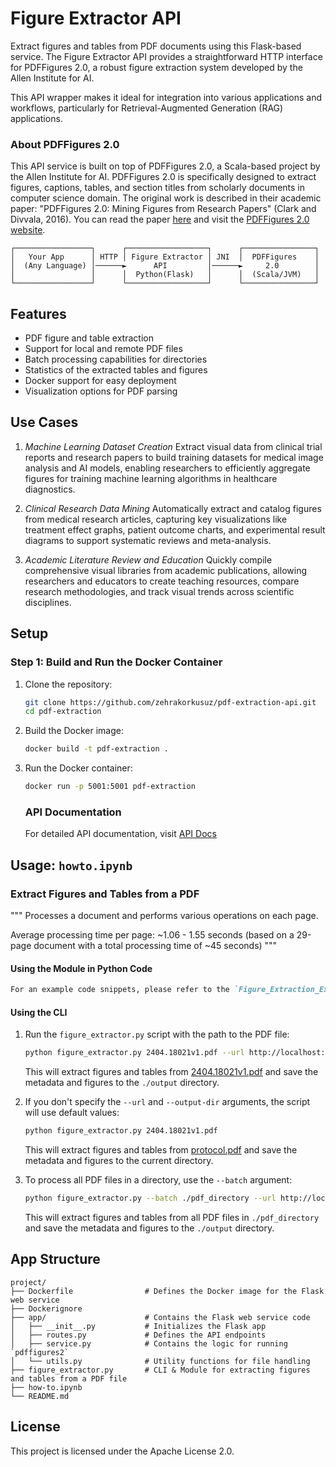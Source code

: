 # Figure Extractor API

Extract figures and tables from PDF documents using this Flask-based service. The Figure Extractor API provides a straightforward HTTP interface for PDFFigures 2.0, a robust figure extraction system developed by the Allen Institute for AI. 

This API wrapper makes it ideal for integration into various applications and workflows, particularly for Retrieval-Augmented Generation (RAG) applications.


### About PDFFigures 2.0
This API service is built on top of PDFFigures 2.0, a Scala-based project by the Allen Institute for AI. PDFFigures 2.0 is specifically designed to extract figures, captions, tables, and section titles from scholarly documents in computer science domain. The original work is described in their academic paper: "PDFFigures 2.0: Mining Figures from Research Papers" (Clark and Divvala, 2016). You can read the paper [here](https://ai2-website.s3.amazonaws.com/publications/pdf2.0.pdf) and visit the [PDFFigures 2.0 website](http://pdffigures2.allenai.org/).


```
┌─────────────────┐      ┌──────────────────┐      ┌────────────────┐
│   Your App      │ HTTP │ Figure Extractor │ JNI  │  PDFFigures    │
│  (Any Language) │──────►      API         │──────►     2.0        │
│                 │      │  Python(Flask)   │      │  (Scala/JVM)   │
└─────────────────┘      └──────────────────┘      └────────────────┘
```
## Features

- PDF figure and table extraction
- Support for local and remote PDF files
- Batch processing capabilities for directories
- Statistics of the extracted tables and figures
- Docker support for easy deployment
- Visualization options for PDF parsing

## Use Cases

1. *Machine Learning Dataset Creation*
Extract visual data from clinical trial reports and research papers to build training datasets for medical image analysis and AI models, enabling researchers to efficiently aggregate figures for training machine learning algorithms in healthcare diagnostics.

2. *Clinical Research Data Mining*
Automatically extract and catalog figures from medical research articles, capturing key visualizations like treatment effect graphs, patient outcome charts, and experimental result diagrams to support systematic reviews and meta-analysis.

3. *Academic Literature Review and Education*
Quickly compile comprehensive visual libraries from academic publications, allowing researchers and educators to create teaching resources, compare research methodologies, and track visual trends across scientific disciplines.

## Setup

### Step 1: Build and Run the Docker Container

1. Clone the repository:

    ```sh
    git clone https://github.com/zehrakorkusuz/pdf-extraction-api.git
    cd pdf-extraction
    ```

2. Build the Docker image:

    ```sh
    docker build -t pdf-extraction .
    ```

3. Run the Docker container:

    ```sh
    docker run -p 5001:5001 pdf-extraction
    ```

    ### API Documentation

    For detailed API documentation, visit [API Docs](https://app.swaggerhub.com/apis-docs/WZEHRAKORKUSUZ/figure-extractor_api/1.0.0) 

## Usage: `howto.ipynb`

### Extract Figures and Tables from a PDF

"""
Processes a document and performs various operations on each page.

Average processing time per page: ~1.06 - 1.55 seconds (based on a 29-page document with a total processing time of ~45 seconds)
"""

#### Using the Module in Python Code

```markdown
For an example code snippets, please refer to the `Figure_Extraction_Example.ipynb` notebook.
```

#### Using the CLI

1. Run the `figure_extractor.py` script with the path to the PDF file:

    ```sh
    python figure_extractor.py 2404.18021v1.pdf --url http://localhost:5001/extract --output-dir ./output
    ```

    This will extract figures and tables from [2404.18021v1.pdf](http://_vscodecontentref_/9) and save the metadata and figures to the `./output` directory.

2. If you don't specify the `--url` and `--output-dir` arguments, the script will use default values:

    ```sh
    python figure_extractor.py 2404.18021v1.pdf
    ```

    This will extract figures and tables from [protocol.pdf](http://_vscodecontentref_/10) and save the metadata and figures to the current directory.

3. To process all PDF files in a directory, use the `--batch` argument:

    ```sh
    python figure_extractor.py --batch ./pdf_directory --url http://localhost:5001/extract --output-dir ./output
    ```

    This will extract figures and tables from all PDF files in `./pdf_directory` and save the metadata and figures to the `./output` directory.



## App Structure
```
project/
├── Dockerfile                # Defines the Docker image for the Flask web service
├── Dockerignore    
├── app/                      # Contains the Flask web service code
│   ├── __init__.py           # Initializes the Flask app
│   ├── routes.py             # Defines the API endpoints
│   ├── service.py            # Contains the logic for running `pdffigures2`
│   └── utils.py              # Utility functions for file handling
├── figure_extractor.py       # CLI & Module for extracting figures and tables from a PDF file
├── how-to.ipynb 
└── README.md                 
```

## License

This project is licensed under the Apache License 2.0.
